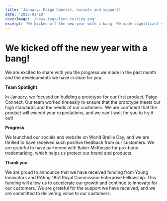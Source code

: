```yaml
---
title: 'January: Paige Connect, socials and support!' 
date: '2023-01-18'
coverImage: '/news-imgs/lynn-testing.png'
excerpt: 'We kicked off the new year with a bang! We made significant strides towards our first product, launched our website and socials, received pro-bono trademarking, and secured funding from notable investors. Our team is fired up and ready to continue delivering innovative solutions for our customers.'
---
```

# We kicked off the new year with a bang!

We are excited to share with you the progress we made in the past month and the developments we have in store for you.

**Team Spotlight**

In January, we focused on building a prototype for our first product, Paige Connect. Our team worked tirelessly to ensure that the prototype meets our high standards and the needs of our customers. We are confident that the product will exceed your expectations, and we can't wait for you to try it out!

**Progress**

We launched our socials and website on World Braille Day, and we are thrilled to have received such positive feedback from our customers. We are grateful to have partnered with Baker McKenzie for pro-bono trademarking, which helps us protect our brand and products.

**Thank you**

We are proud to announce that we have received funding from Young Innovators and RAEng 1851 Royal Commission Enterprise Fellowship. This funding will allow us to accelerate our growth and continue to innovate for our customers. We are grateful for the support we have received, and we are committed to delivering value to our customers.